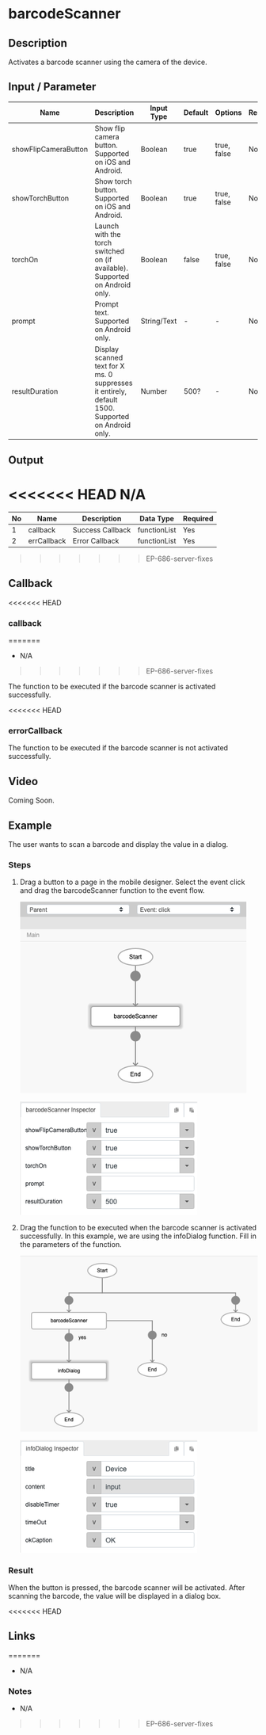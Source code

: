 # barcodeScanner

## Description

Activates a barcode scanner using the camera of the device.

## Input / Parameter

| Name | Description | Input Type | Default | Options | Required |
| ------ | ------ | ------ | ------ | ------ | ------ |
| showFlipCameraButton | Show flip camera button. Supported on iOS and Android. | Boolean | true | true, false | No |
| showTorchButton | Show torch button. Supported on iOS and Android. | Boolean | true | true, false | No |
| torchOn | Launch with the torch switched on (if available). Supported on Android only. | Boolean | false | true, false | No |
| prompt | Prompt text. Supported on Android only. | String/Text | - | - | No |
| resultDuration | Display scanned text for X ms. 0 suppresses it entirely, default 1500. Supported on Android only. | Number | 500? | - | No |

## Output

<<<<<<< HEAD
N/A
=======
| No | Name | Description | Data Type | Required |
| ------ | ------ | ------ |------ | ------ |
| 1 | callback | Success Callback | functionList | Yes | 
| 2 | errCallback | Error Callback | functionList | Yes | 
>>>>>>> EP-686-server-fixes

## Callback

<<<<<<< HEAD
### callback
=======
- N/A
>>>>>>> EP-686-server-fixes

The function to be executed if the barcode scanner is activated successfully.

<<<<<<< HEAD
### errorCallback

The function to be executed if the barcode scanner is not activated successfully.

## Video

Coming Soon.

<!-- Format: [![Video]({image-path}?raw=true)]({url-link}) -->

## Example

The user wants to scan a barcode and display the value in a dialog.

<!-- Share a scenario, like a user requirements. -->

### Steps

1. Drag a button to a page in the mobile designer. Select the event click and drag the barcodeScanner function to the event flow.

    ![](../barcodeScanner/barcodeScanner-step-1.png?raw=true)

    ![](../barcodeScanner/barcodeScanner-step-2.png?raw=true)

2. Drag the function to be executed when the barcode scanner is activated successfully. In this example, we are using the infoDialog function. Fill in the parameters of the function.

    ![](../barcodeScanner/barcodeScanner-step-3.png?raw=true)

    ![](../barcodeScanner/barcodeScanner-step-4.png?raw=true)

<!-- Show the steps and share some screenshots.

1. .....

Format: ![]({image-path}?raw=true) -->

### Result

When the button is pressed, the barcode scanner will be activated. After scanning the barcode, the value will be displayed in a dialog box.

<!-- Explain the output.
=======
- N/A

### Result

- N/A
>>>>>>> EP-686-server-fixes

Format: ![]({image-path}?raw=true) -->

<<<<<<< HEAD
## Links
=======
- N/A

### Notes

- N/A
>>>>>>> EP-686-server-fixes
